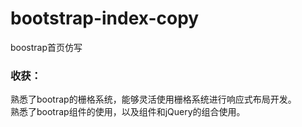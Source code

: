 # bootstrap-index-copy
boostrap首页仿写
### 收获：  
熟悉了bootrap的栅格系统，能够灵活使用栅格系统进行响应式布局开发。  
熟悉了bootrap组件的使用，以及组件和jQuery的组合使用。
